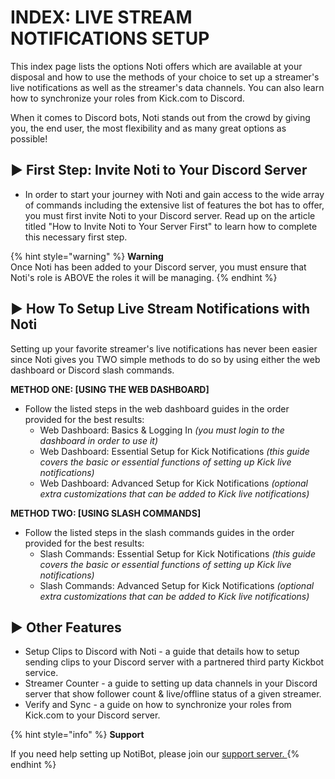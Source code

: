 # INDEX: LIVE STREAM NOTIFICATIONS SETUP

This index page lists the options Noti offers which are available at your disposal and how to use the methods of your choice to set up a streamer's live notifications as well as the streamer's data channels. You can also learn how to synchronize your roles from Kick.com to Discord.

When it comes to Discord bots, Noti stands out from the crowd by giving you, the end user, the most flexibility and as many great options as possible! 

## ► First Step: Invite Noti to Your Discord Server

<!--First Step: Add Noti by inviting it to your Discord server. -->
  * In order to start your journey with Noti and gain access to the wide array of commands including the extensive list of features the bot has to offer, you must first invite Noti to your Discord server. Read up on the article titled "How to Invite Noti to Your Server First" to learn how to complete this necessary first step.

{% hint style="warning" %} **Warning** \
Once Noti has been added to your Discord server, you must ensure that Noti's role is ABOVE the roles it will be managing.
{% endhint %}

## ► How To Setup Live Stream Notifications with Noti

Setting up your favorite streamer's live notifications has never been easier since Noti gives you TWO simple methods to do so by using either the web dashboard or Discord slash commands.

**METHOD ONE: [USING THE WEB DASHBOARD]** 
 * Follow the listed steps in the web dashboard guides in the order provided for the best results:
    * Web Dashboard: Basics & Logging In *(you must login to the dashboard in order to use it)*
    * Web Dashboard: Essential Setup for Kick Notifications *(this guide covers the basic or essential functions of setting up Kick live notifications)*
    * Web Dashboard: Advanced Setup for Kick Notifications *(optional extra customizations that can be added to Kick live notifications)*

**METHOD TWO: [USING SLASH COMMANDS]** 
 * Follow the listed steps in the slash commands guides in the order provided for the best results:
    * Slash Commands: Essential Setup for Kick Notifications *(this guide covers the basic or essential functions of setting up Kick live notifications)*
    * Slash Commands: Advanced Setup for Kick Notifications *(optional extra customizations that can be added to Kick live notifications)*

<!--
[Web Dashboard: Basics & Logging In](setup/dashboard/dashboard.md) \
[Web Dashboard: Essential Setup for Kick Notifications](setup/dashboard/dashboard-setup-for-kick.md) \
[Web Dashboard: Advanced Setup for Kick Notifications](setup/dashboard/dashboard-advanced-setup-for-kick.md)
-->

<!--
[Slash Commmands: Essential Setup for Kick Notifications](setup/setup/streamer.md) \
[Slash Commands: Advanced Setup for Kick Notifications](setup/setup/streamer-setup-advanced-slash-commands.md)
-->
<!--
[Streamer Setup (using slash commands) ](streamer.md)- Setup a streamer using Noti's slash command interface. \
[Streamer Setup (using web dashboard) ](streamer-setup-web-dashboard.md)- Setup a streamer using Noti's web dashboard interface. \
-->

## ► Other Features
 * Setup Clips to Discord with Noti - a guide that details how to setup sending clips to your Discord server with a partnered third party Kickbot service.
 * Streamer Counter - a guide to setting up data channels in your Discord server that show follower count & live/offline status  of a given streamer.
 * Verify and Sync - a guide on how to synchronize your roles from Kick.com to your Discord server.
<!--
[Setup Clips to Discord with Noti](setup-clips-to-discord-with-noti.md) \
[Streamer Counter](streamer-counter.md) - Create some data channels for the streamer. \
[Verify and Sync](../../verify-and-sync.md) - Synchronize your roles from Kick.com to Discord.
-->

{% hint style="info" %}
**Support**

If you need help setting up NotiBot, please join our [support server. ](https://discord.com/invite/xq6F6ZkUte)
{% endhint %}
